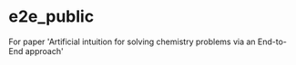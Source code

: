 # e2e_public
For paper 'Artificial intuition for solving chemistry problems via an End-to-End approach'
